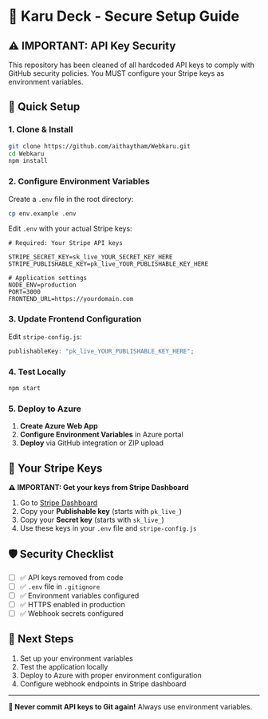 # 🔐 Karu Deck - Secure Setup Guide

## ⚠️ IMPORTANT: API Key Security

This repository has been cleaned of all hardcoded API keys to comply with GitHub security policies. You MUST configure your Stripe keys as environment variables.

## 🚀 Quick Setup

### 1. Clone & Install

```bash
git clone https://github.com/aithaytham/Webkaru.git
cd Webkaru
npm install
```

### 2. Configure Environment Variables

Create a `.env` file in the root directory:

```bash
cp env.example .env
```

Edit `.env` with your actual Stripe keys:

```env
# Required: Your Stripe API keys

STRIPE_SECRET_KEY=sk_live_YOUR_SECRET_KEY_HERE
STRIPE_PUBLISHABLE_KEY=pk_live_YOUR_PUBLISHABLE_KEY_HERE

# Application settings
NODE_ENV=production
PORT=3000
FRONTEND_URL=https://yourdomain.com
```

### 3. Update Frontend Configuration

Edit `stripe-config.js`:

```javascript
publishableKey: "pk_live_YOUR_PUBLISHABLE_KEY_HERE";
```

### 4. Test Locally

```bash
npm start
```

### 5. Deploy to Azure

1. **Create Azure Web App**
2. **Configure Environment Variables** in Azure portal
3. **Deploy** via GitHub integration or ZIP upload

## 🔑 Your Stripe Keys

**⚠️ IMPORTANT: Get your keys from Stripe Dashboard**

1. Go to [Stripe Dashboard](https://dashboard.stripe.com/apikeys)
2. Copy your **Publishable key** (starts with `pk_live_`)
3. Copy your **Secret key** (starts with `sk_live_`)
4. Use these keys in your `.env` file and `stripe-config.js`

## 🛡️ Security Checklist

- [ ] ✅ API keys removed from code
- [ ] ✅ `.env` file in `.gitignore`
- [ ] ✅ Environment variables configured
- [ ] ✅ HTTPS enabled in production
- [ ] ✅ Webhook secrets configured

## 📝 Next Steps

1. Set up your environment variables
2. Test the application locally
3. Deploy to Azure with proper environment configuration
4. Configure webhook endpoints in Stripe dashboard

---

**🔐 Never commit API keys to Git again!** Always use environment variables.
